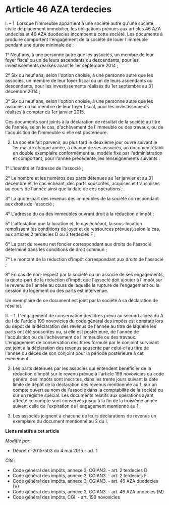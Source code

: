 # Article 46 AZA terdecies

I. – 1. Lorsque l'immeuble appartient à une société autre qu'une société civile de placement immobilier, les obligations
prévues aux articles 46 AZA undecies et 46 AZA duodecies incombent à cette société. Les documents à produire comportent
l'engagement de la société de louer l'immeuble pendant une durée minimale de :

1° Neuf ans, à une personne autre que les associés, un membre de leur foyer fiscal ou un de leurs ascendants ou descendants,
pour les investissements réalisés avant le 1er septembre 2014 ;

2° Six ou neuf ans, selon l'option choisie, à une personne autre que les associés, un membre de leur foyer fiscal ou un de
leurs ascendants ou descendants, pour les investissements réalisés du 1er septembre au 31 décembre 2014 ;

3° Six ou neuf ans, selon l'option choisie, à une personne autre que les associés ou un membre de leur foyer fiscal, pour les
investissements réalisés à compter du 1er janvier 2015.

Ces documents sont joints à la déclaration de résultat de la société au titre de l'année, selon le cas, d'achèvement de
l'immeuble ou des travaux, ou de l'acquisition de l'immeuble si elle est postérieure.

2. La société fait parvenir, au plus tard le deuxième jour ouvré suivant le 1er mai de chaque année, à chacun de ses
associés, un document établi en double exemplaire conformément au modèle fixé par l'administration et comportant, pour
l'année précédente, les renseignements suivants :

1° L'identité et l'adresse de l'associé ;

2° Le nombre et les numéros des parts détenues au 1er janvier et au 31 décembre et, le cas échéant, des parts souscrites,
acquises et transmises au cours de l'année ainsi que la date de ces opérations ;

3° La quote-part des revenus des immeubles de la société correspondant aux droits de l'associé ;

4° L'adresse du ou des immeubles ouvrant droit à la réduction d'impôt ;

5° L'attestation que la location et, le cas échéant, la sous-location remplissent les conditions de loyer et de ressources
prévues, selon le cas, aux articles 2 terdecies D ou 2 terdecies F ;

6° La part du revenu net foncier correspondant aux droits de l'associé déterminé dans les conditions de droit commun ;

7° Le montant de la réduction d'impôt correspondant aux droits de l'associé ;

8° En cas de non-respect par la société ou un associé de ses engagements, la quote-part de la réduction d'impôt que l'associé
doit ajouter à l'impôt sur le revenu de l'année au cours de laquelle la rupture de l'engagement ou la cession du logement ou
des parts est intervenue.

Un exemplaire de ce document est joint par la société à sa déclaration de résultat.

II. – 1. L'engagement de conservation des titres prévu au second alinéa du A du I de l'article 199 novovicies du code général
des impôts est constaté lors du dépôt de la déclaration des revenus de l'année au titre de laquelle les parts ont été
souscrites ou, si elle est postérieure, de l'année de l'acquisition ou de l'achèvement de l'immeuble ou des travaux.
L'engagement de conservation des titres formulé par le conjoint survivant est joint à la déclaration des revenus souscrite
par celui-ci au titre de l'année du décès de son conjoint pour la période postérieure à cet événement.

2. Les parts détenues par les associés qui entendent bénéficier de la réduction d'impôt sur le revenu prévue à l'article 199
novovicies du code général des impôts sont inscrites, dans les trente jours suivant la date limite de dépôt de la déclaration
des revenus mentionnée au 1, sur un compte ouvert au nom de l'associé dans la comptabilité de la société ou sur un registre
spécial. Les documents relatifs aux opérations ayant affecté ce compte sont conservés jusqu'à la fin de la troisième année
suivant celle de l'expiration de l'engagement mentionné au 1.

3. Les associés joignent à chacune de leurs déclarations de revenus un exemplaire du document mentionné au 2 du I.

**Liens relatifs à cet article**

_Modifié par_:

  - Décret n°2015-503 du 4 mai 2015 - art. 1

_Cite_:

  - Code général des impôts, annexe 3, CGIAN3. - art. 2 terdecies D
  - Code général des impôts, annexe 3, CGIAN3. - art. 2 terdecies F
  - Code général des impôts, annexe 3, CGIAN3. - art. 46 AZA duodecies (V)
  - Code général des impôts, annexe 3, CGIAN3. - art. 46 AZA undecies (M)
  - Code général des impôts, CGI. - art. 199 novovicies
